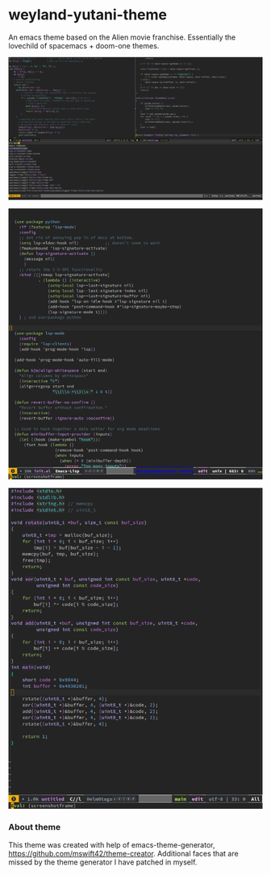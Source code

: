 # weyland-yutani-theme
An emacs theme based on the Alien movie franchise.
Essentially the lovechild of spacemacs + doom-one themes.

![Image of theme](screenshot.png)

![Image of theme](screenshot-elisp.png)

![Image of theme](screenshot-c-lang.png)

### About theme
This theme was created with help of emacs-theme-generator, https://github.com/mswift42/theme-creator.
Additional faces that are missed by the theme generator I have patched in myself.
